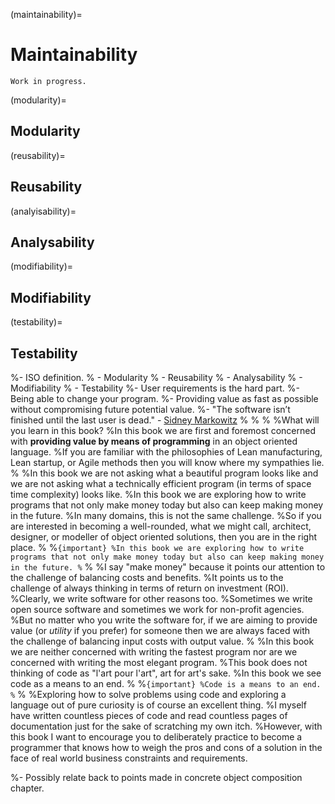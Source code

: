 (maintainability)=
# Maintainability


```{warning}
Work in progress.
```

(modularity)=
## Modularity

(reusability)=
## Reusability

(analyisability)=
## Analysability

(modifiability)=
## Modifiability

(testability)=
## Testability


%- ISO definition.
%  - Modularity
%  - Reusability
%  - Analysability
%  - Modifiability
%  - Testability
%- User requirements is the hard part.
%- Being able to change your program.
%- Providing value as fast as possible without compromising future potential value.
%- "The software isn’t finished until the last user is dead." - [Sidney Markowitz](https://maximilianocontieri.com/software-engineering-great-quotes)
%
%
%
%What will you learn in this book?
%In this book we are first and foremost concerned with **providing value by means of programming** in an object oriented language.
%If you are familiar with the philosophies of Lean manufacturing, Lean startup, or Agile methods then you will know where my sympathies lie.
%
%In this book we are not asking what a beautiful program looks like and we are not asking what a technically efficient program (in terms of space time complexity) looks like.
%In this book we are exploring how to write programs that not only make money today but also can keep making money in the future.
%In many domains, this is not the same challenge.
%So if you are interested in becoming a well-rounded, what we might call, architect, designer, or modeller of object oriented solutions, then you are in the right place.
%
%```{important}
%In this book we are exploring how to write programs that not only make money today but also can keep making money in the future.
%```
%
%I say "make money" because it points our attention to the challenge of balancing costs and benefits.
%It points us to the challenge of always thinking in terms of return on investment (ROI).
%Clearly, we write software for other reasons too.
%Sometimes we write open source software and sometimes we work for non-profit agencies.
%But no matter who you write the software for, if we are aiming to provide value (or *utility* if you prefer) for someone then we are always faced with the challenge of balancing input costs with output value.
%
%In this book we are neither concerned with writing the fastest program nor are we concerned with writing the most elegant program.
%This book does not thinking of code as "l'art pour l'art", art for art's sake.
%In this book we see code as a means to an end.
%
%```{important}
%Code is a means to an end.
%```
%
%Exploring how to solve problems using code and exploring a language out of pure curiosity is of course an excellent thing.
%I myself have written countless pieces of code and read countless pages of documentation just for the sake of scratching my own itch.
%However, with this book I want to encourage you to deliberately practice to become a programmer that knows how to weigh the pros and cons of a solution in the face of real world business constraints and requirements.

%- Possibly relate back to points made in concrete object composition chapter.
